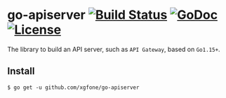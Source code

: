 # go-apiserver [![Build Status](https://github.com/xgfone/go-apiserver/actions/workflows/go.yml/badge.svg)](https://github.com/xgfone/go-apiserver/actions/workflows/go.yml) [![GoDoc](https://pkg.go.dev/badge/github.com/xgfone/go-apiserver)](https://pkg.go.dev/github.com/xgfone/go-apiserver) [![License](https://img.shields.io/badge/License-Apache%202.0-blue.svg?style=flat-square)](https://raw.githubusercontent.com/xgfone/go-apiserver/master/LICENSE)

The library to build an API server, such as `API Gateway`, based on `Go1.15+`.


## Install
```shell
$ go get -u github.com/xgfone/go-apiserver
```
